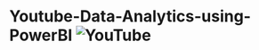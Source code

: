 # Youtube-Data-Analytics-using-PowerBI ![YouTube](https://cdn.emojidex.com/emoji/xxhdpi/YouTube.png "YouTube")
